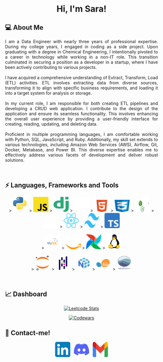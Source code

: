 <h1 align="center">Hi, I'm Sara!</h1>   
<h2> 💻 About Me </h2>
<p align="justify">
I am a Data Engineer with nearly three years of professional expertise. During my college years, I engaged in coding as a side project. Upon graduating with a degree in Chemical Engineering, I intentionally pivoted to a career in technology while working in a non-IT role. This transition culminated in securing a position as a developer in a startup, where I have been actively contributing to various projects.
<br><br>
I have acquired a comprehensive understanding of Extract, Transform, Load (ETL) activities. ETL involves extracting data from diverse sources, transforming it to align with specific business requirements, and loading it into a target system for analysis or storage.
<br><br>
In my current role, I am responsible for both creating ETL pipelines and developing a CRUD web application. I contribute to the design of the application and ensure its seamless functionality. This involves enhancing the overall user experience by providing a user-friendly interface for creating, reading, updating, and deleting data.
<br><br>
Proficient in multiple programming languages, I am comfortable working with Python, SQL, JavaScript, and Ruby. Additionally, my skill set extends to various technologies, including Amazon Web Services (AWS), Airflow, Git, Docker, Metabase, and Power BI. This diverse expertise enables me to effectively address various facets of development and deliver robust solutions.
</p>
<br>
<h2>⚡ Languages, Frameworks and Tools </h2>

<p align="center">
  <!-- Programming Languages -->
  
</picture> 
  <source media="(prefers-color-scheme: dark)" srcset="img/python-dark.svg">
  <source media="(prefers-color-scheme: light)" srcset="img/python-light.svg" style="width:50px; height:50px">>
  <img src="img/python-dark.svg" alt="Python" class="badge" style="width:50px; height:50px">
</picture> 
 
<picture> 
  <source media="(prefers-color-scheme: dark)" srcset="img/javascript-dark.svg">
  <source media="(prefers-color-scheme: light)" srcset="img/javascript-light.svg" style="width:50px; height:50px">> 
 	 <img src="img/javascript-dark.svg" alt="Javascript" class="badge"style="width:50px; height:50px">
  <!-- Web Frameworks and tools -->
</picture> 
 
<picture> 
  <source media="(prefers-color-scheme: dark)" srcset="img/django-dark.svg">
  <source media="(prefers-color-scheme: light)" srcset="img/django-light.svg" style="width:50px; height:50px">> 
 	 <img src="img/django-dark.svg" alt="django" class="badge" style="width:50px; height:50px">
</picture> 
 
<picture> 
  <source media="(prefers-color-scheme: dark)" srcset="img/flask-dark.svg">
  <source media="(prefers-color-scheme: light)" srcset="img/flask-light.svg" style="width:50px; height:50px">> 
 	 <img src="img/flask-dark.svg" alt="flask" class="badge" style="width:50px; height:50px;">
</picture> 
 
<picture> 
  <source media="(prefers-color-scheme: dark)" srcset="img/html5-dark.svg">
  <source media="(prefers-color-scheme: light)" srcset="img/html5-light.svg" style="width:50px; height:50px">> 
 	 <img src="img/html5-dark.svg" alt="html5" class="badge" style="width:50px; height:50px;">
</picture> 
 
<picture> 
  <source media="(prefers-color-scheme: dark)" srcset="img/css3-dark.svg">
  <source media="(prefers-color-scheme: light)" srcset="img/css3-light.svg" style="width:50px; height:50px">> 
 	 <img src="img/css3-dark.svg" alt="css3" class="badge"  style="width:50px; height:50px;">
</picture> 
 
<picture> 
  <source media="(prefers-color-scheme: dark)" srcset="img/nodedotjs-dark.svg">
  <source media="(prefers-color-scheme: light)" srcset="img/nodedotjs-light.svg" style="width:50px; height:50px">> 
 	 <img src="img/nodedotjs-dark.svg" alt="nodedotjs" class="badge"  style="width:50px; height:50px;">
</picture> 
 
<picture> 
  <source media="(prefers-color-scheme: dark)" srcset="img/nextdotjs-dark.svg">
  <source media="(prefers-color-scheme: light)" srcset="img/nextdotjs-light.svg" style="width:50px; height:50px">> 
 	 <img src="img/nextdotjs-dark.svg" alt="nextdotjs" class="badge"  style="width:50px; height:50px;">
</picture> 
 
<picture> 
  <source media="(prefers-color-scheme: dark)" srcset="img/react-dark.svg">
  <source media="(prefers-color-scheme: light)" srcset="img/react-light.svg" style="width:50px; height:50px">> 
 	 <img src="img/react-dark.svg" alt="react" class="badge"  style="width:50px; height:50px;">
</picture> 
 
<picture> 
  <source media="(prefers-color-scheme: dark)" srcset="img/tailwind-dark.svg">
  <source media="(prefers-color-scheme: light)" srcset="img/tailwind-light.svg" style="width:50px; height:50px">> 
 	 <img src="img/tailwind-dark.svg" alt="tailwind" class="badge"  style="width:50px; height:50px;">
</picture> 
 
<picture> 
  <source media="(prefers-color-scheme: dark)" srcset="img/typescript-dark.svg">
  <source media="(prefers-color-scheme: light)" srcset="img/typescript-light.svg" style="width:50px; height:50px">> 
 	 <img src="img/typescript-dark.svg" alt="typescript" class="badge"  style="width:50px; height:50px;">
  <br><br>
  <!-- Data Engineering -->
</picture> 
 
<picture> 
  <source media="(prefers-color-scheme: dark)" srcset="img/mysql-dark.svg">
  <source media="(prefers-color-scheme: light)" srcset="img/mysql-light.svg" style="width:50px; height:50px">> 
 	 <img src="img\mysql-dark.svg" alt="mysql" class="badge" style="width:50px; height:50px;">
</picture> 
 
<picture> 
  <source media="(prefers-color-scheme: dark)" srcset="img/amazon-web-services-dark.svg">
  <source media="(prefers-color-scheme: light)" srcset="img/amazon-web-services-light.svg"style="width:50px; height:50px">> 
 	 <img src="img\amazon-web-services-dark.svg" alt="aws" class="badge" style="width:50px; height:50px;">
</picture> 
 
<picture> 
  <source media="(prefers-color-scheme: dark)" srcset="img/airflow-dark.svg">
  <source media="(prefers-color-scheme: light)" srcset="img/airflow-light.svg" style="width:50px; height:50px">> 
 	 <img src="img\airflow-dark.svg" alt="airflow" class="badge" style="width:50px; height:50px;">
</picture> 
 
<picture> 
  <source media="(prefers-color-scheme: dark)" srcset="img/linux-dark.svg">
  <source media="(prefers-color-scheme: light)" srcset="img/linux-light.svg" style="width:50px; height:50px">> 
 	 <img src="img\linux-dark.svg" alt="linux" class="badge" style="width:50px; height:50px;">
  <br><br>
  <!-- Data Analysis -->
</picture> 
 
<picture> 
  <source media="(prefers-color-scheme: dark)" srcset="img/jupyter-dark.svg">
  <source media="(prefers-color-scheme: light)" srcset="img/jupyter-light.svg" style="width:50px; height:50px">> 
 	 <img src="img/jupyter-dark.svg" alt="jupyter" class="badge" style="width:50px; height:50px;">
</picture> 
 
<picture> 
  <source media="(prefers-color-scheme: dark)" srcset="img/pandas-dark.svg">
  <source media="(prefers-color-scheme: light)" srcset="img/pandas-light.svg" style="width:50px; height:50px">> 
 	 <img src="img/pandas-dark.svg" alt="pandas" class="badge" style="width:50px; height:50px;">
</picture> 
 
<picture> 
  <source media="(prefers-color-scheme: dark)" srcset="img/numpy-dark.svg">
  <source media="(prefers-color-scheme: light)" srcset="img/numpy-light.svg" style="width:50px; height:50px">> 
 	 <img src="img/numpy-dark.svg" alt="numpy" class="badge"  style="width:50px; height:50px;">
</picture> 
 
<picture> 
  <source media="(prefers-color-scheme: dark)" srcset="img/scikit-learn-dark.svg">
  <source media="(prefers-color-scheme: light)" srcset="img/scikit-learn-light.svg" style="width:50px; height:50px">> 
 	 <img src="img/scikit-learn-dark.svg" alt="scikit-learn" class="badge" style="width:50px; height:50px;">
</picture> 
 
<picture> 
  <source media="(prefers-color-scheme: dark)" srcset="img/seaborn-dark.svg">
  <source media="(prefers-color-scheme: light)" srcset="img/seaborn-light.svg"style="width:50px; height:50px">> 
 	 <img src="img/seaborn-dark.svg" alt="seaborn" class="badge" style="width:50px; height:50px;">
</picture> 
</p>

<br>
<h2> 📈 Dashboard </h2>

<p align="center" dir="auto"><a target="_blank" rel="noopener noreferrer nofollow" href="https://camo.githubusercontent.com/2bb651c9029b2345d710efa460f914aae383122df7b701e715f76da78d3374e9/68747470733a2f2f6c656574636172642e6a61636f626c696e2e636f6f6c2f736172616466727a"><img src="https://camo.githubusercontent.com/2bb651c9029b2345d710efa460f914aae383122df7b701e715f76da78d3374e9/68747470733a2f2f6c656574636172642e6a61636f626c696e2e636f6f6c2f736172616466727a" alt="Leetcode Stats" data-canonical-src="https://leetcard.jacoblin.cool/saradfrz" style="max-width: 100%;"></a></p>
<p align="center" dir="auto"><a target="_blank" rel="noopener noreferrer nofollow" href="https://camo.githubusercontent.com/2e55ba88dea78085e82dc0aadbddd9120c4fa2c7938beb55d33cafc96e748ec0/68747470733a2f2f6769746875622e7232762e63682f636f6465776172733f757365723d736172616466727a267374726f6b653d253233464234353730"><img src="https://camo.githubusercontent.com/2e55ba88dea78085e82dc0aadbddd9120c4fa2c7938beb55d33cafc96e748ec0/68747470733a2f2f6769746875622e7232762e63682f636f6465776172733f757365723d736172616466727a267374726f6b653d253233464234353730" alt="Codewars" data-canonical-src="https://github.r2v.ch/codewars?user=saradfrz&amp;stroke=%23FB4570" style="max-width: 100%;"></a></p>

<h2> 💬 Contact-me! </h2>
<p align="center">
  <a href="https://www.linkedin.com/in/saradfrz/" style="text-decoration: none !important;">
    <img src="img/linkedin-dark.svg" alt="linkedin-saradfrz" class="social-media" style="width:50px; height:50px;">
  </a>&nbsp;
  <a href="https://discordapp.com/users/702235784794734631" style="text-decoration: none !important;">
    <img src="img/discord-dark.svg" alt="discord-saradfrz"  class="social-media" style="width:50px; height:50px;">
  </a>&nbsp;
  <a href="mailto:saradfrz@gmail.com" style="text-decoration: none !important;">
    <img src="img/gmail-dark.svg" alt="gmail-saradfrz" class="social-media" style="width:50px; height:50px;">
  </a>
</p>
